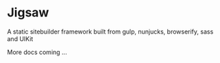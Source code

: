 # Jigsaw

A static sitebuilder framework built from gulp, nunjucks, browserify, sass and UIKit

More docs coming ...